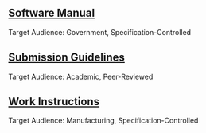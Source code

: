 <h2><a href="/pdfs/SM5912 Thelaron Software Manual.pdf">Software Manual</a></h2>
  <p>Target Audience: Government, Specification-Controlled</p>
<h2><a href="https://journals.plos.org/plosone/s/latex">Submission Guidelines</a></h2>
  <p>Target Audience: Academic, Peer-Reviewed</p>
<h2><a href="/pdfs/WI3652 Work Instructions for Turbine Engine Assembly.pdf">Work Instructions</a></h2>
  <p>Target Audience: Manufacturing, Specification-Controlled</p>

<!---Kit Code for Icon Fonts--->
<script src="https://kit.fontawesome.com/9ccd11bee7.js"></script>
  <a href="mailto:stacie.mckee@gmail.com"><i class="fas fa-envelope fa-lg"></i></a>
  <a href="https://www.linkedin.com/in/stacie-mckee-5338154a/"><i class="fab fa-linkedin fa-lg"></i></a>
